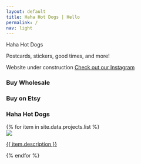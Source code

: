 ```yaml
---
layout: default
title: Haha Hot Dogs | Hello
permalink: /
nav: light
---
```


<section class="home-hero">
  <div class="pw-container">
    <div class="home-hero-content">
      <p>Haha Hot Dogs</p>
      <p></p>
      <p></p>
      <span class="white-text">Postcards, stickers, good times, and more!</span>
      <p></p>
      <span class="white-text">Website under construction</span>
      <a class="btn-lrg btn-lrg-dark" href="{{ "http://www.instagram.com/hahahotdogs"}}">Check out our Instagram</a>
    </div>
  </div>
</section>

<section class="pw-container-full">
  <section class="home-buy-online">
    <div class="pw-container-1-2">
      <h3>Buy Wholesale</h3>
      <div class="need-to-insert-image-control">
      </div>
    </div>
  </section>

  <section class="home-buy-online">
    <div class="pw-container-1-2">
      <h3>Buy on Etsy</h3>
      <div class="need-to-insert-image-control">
      </div>
    </div>
  </section>
</section>

<section class="home-projects">
  <div class="pw-container">
    <h3><a name="projects"></a>Haha Hot Dogs</h3>
    <div class="home-projects-list">
      {% for item in site.data.projects.list %}
      <div class="home-project">
        <a href="{{ item.url }}" alt="{{ item.title }}" data-lightbox="postcards">
          <img class="home-project-thumbnail" src="{{ item.thumbnail }}" />
          <!-- <h4 class="home-project-title">{{ item.title }}</h4> -->
          <p class="home-project-description">{{ item.description }}</p>
        </a>
      </div>
      {% endfor %}
    </div>
  </div>
</section>
